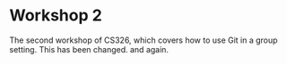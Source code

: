 # Workshop 2

The second workshop of CS326, which covers how to use Git in a group setting.
This has been changed.
and again.
